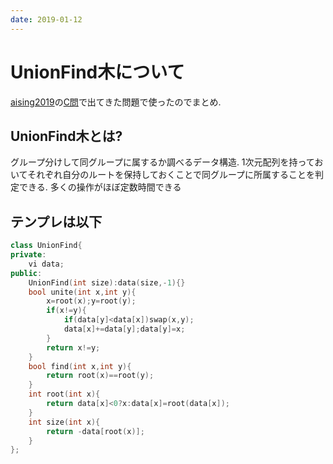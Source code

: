 ```yaml
---
date: 2019-01-12
---
```


# UnionFind木について

[aising2019](https:///atcoder.jp/contests/aising2019)の[C問](https://atcoder.jp/contests/aising2019/tasks/aising2019_c)で出てきた問題で使ったのでまとめ.

## UnionFind木とは?

グループ分けして同グループに属するか調べるデータ構造.
1次元配列を持っておいてそれぞれ自分のルートを保持しておくことで同グループに所属することを判定できる.
多くの操作がほぼ定数時間できる

## テンプレは以下

```cpp
class UnionFind{
private:
    vi data;
public:
    UnionFind(int size):data(size,-1){}
    bool unite(int x,int y){
        x=root(x);y=root(y);
        if(x!=y){
            if(data[y]<data[x])swap(x,y);
            data[x]+=data[y];data[y]=x;
        }
        return x!=y;
    }
    bool find(int x,int y){
        return root(x)==root(y);
    }
    int root(int x){
        return data[x]<0?x:data[x]=root(data[x]);
    }
    int size(int x){
        return -data[root(x)];
    }
};
```
